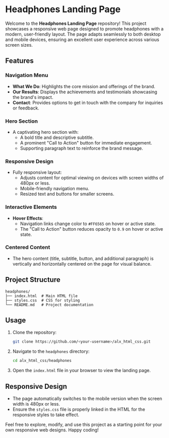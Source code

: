 # Headphones Landing Page

Welcome to the **Headphones Landing Page** repository! This project showcases a responsive web page designed to promote headphones with a modern, user-friendly layout. The page adapts seamlessly to both desktop and mobile devices, ensuring an excellent user experience across various screen sizes.

## Features

### Navigation Menu
- **What We Do**: Highlights the core mission and offerings of the brand.
- **Our Results**: Displays the achievements and testimonials showcasing the brand's impact.
- **Contact**: Provides options to get in touch with the company for inquiries or feedback.

### Hero Section
- A captivating hero section with:
  - A bold title and descriptive subtitle.
  - A prominent "Call to Action" button for immediate engagement.
  - Supporting paragraph text to reinforce the brand message.

### Responsive Design
- Fully responsive layout:
  - Adjusts content for optimal viewing on devices with screen widths of 480px or less.
  - Mobile-friendly navigation menu.
  - Resized text and buttons for smaller screens.

### Interactive Elements
- **Hover Effects**:
  - Navigation links change color to `#FF6565` on hover or active state.
  - The "Call to Action" button reduces opacity to `0.9` on hover or active state.

### Centered Content
- The hero content (title, subtitle, button, and additional paragraph) is vertically and horizontally centered on the page for visual balance.

## Project Structure
```
headphones/
├── index.html  # Main HTML file
├── styles.css  # CSS for styling
└── README.md   # Project documentation
```

## Usage
1. Clone the repository:
   ```bash
   git clone https://github.com/<your-username>/alx_html_css.git
   ```
2. Navigate to the `headphones` directory:
   ```bash
   cd alx_html_css/headphones
   ```
3. Open the `index.html` file in your browser to view the landing page.

## Responsive Design
- The page automatically switches to the mobile version when the screen width is 480px or less.
- Ensure the `styles.css` file is properly linked in the HTML for the responsive styles to take effect.


Feel free to explore, modify, and use this project as a starting point for your own responsive web designs. Happy coding!

